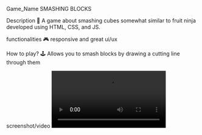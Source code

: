 Game_Name
SMASHING BLOCKS

Description 📃
A game about smashing cubes somewhat similar to fruit ninja developed using HTML, CSS, and JS.

functionalities 🎮
responsive and great ui/ux

How to play? 🕹️
Allows you to smash blocks by drawing a cutting line through them 

screenshot/video
<video src="smashingblocks.mp4" controls title="smashing_blocks"></video>